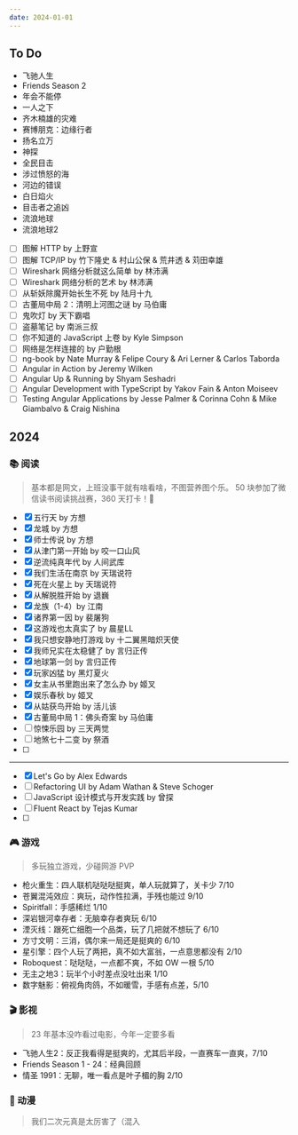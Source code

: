 ```yaml
---
date: 2024-01-01
---
```



## To Do

- 飞驰人生
- Friends Season 2
- 年会不能停
- 一人之下
- 齐木楠雄的灾难
- 赛博朋克：边缘行者
- 扬名立万
- 神探
- 全民目击
- 涉过愤怒的海
- 河边的错误
- 白日焰火
- 目击者之追凶
- 流浪地球
- 流浪地球2

- [ ] 图解 HTTP by 上野宣
- [ ] 图解 TCP/IP by 竹下隆史 & 村山公保 & 荒井透 & 苅田幸雄
- [ ] Wireshark 网络分析就这么简单 by 林沛满
- [ ] Wireshark 网络分析的艺术 by 林沛满
- [ ] 从斩妖除魔开始长生不死 by 陆月十九
- [ ] 古董局中局 2：清明上河图之谜 by 马伯庸
- [ ] 鬼吹灯 by 天下霸唱
- [ ] 盗墓笔记 by 南派三叔
- [ ] 你不知道的 JavaScript 上卷 by Kyle Simpson
- [ ] 网络是怎样连接的 by 户勤根
- [ ] ng-book by Nate Murray & Felipe Coury & Ari Lerner & Carlos Taborda
- [ ] Angular in Action by Jeremy Wilken
- [ ] Angular Up & Running by Shyam Seshadri
- [ ] Angular Development with TypeScript by Yakov Fain & Anton Moiseev
- [ ] Testing Angular Applications by Jesse Palmer & Corinna Cohn & Mike Giambalvo & Craig Nishina

## 2024


### 📚 阅读

> 基本都是网文，上班没事干就有啥看啥，不图营养图个乐。 50 块参加了微信读书阅读挑战赛，360 天打卡！🛌


- [x] 五行天 by 方想
- [x] 龙城 by 方想
- [x] 师士传说 by 方想
- [x] 从津门第一开始 by 咬一口山风
- [x] 逆流纯真年代 by 人间武库
- [x] 我们生活在南京 by 天瑞说符
- [x] 死在火星上 by 天瑞说符
- [x] 从解脱胜开始 by 退巍
- [x] 龙族（1-4）by 江南
- [x] 诸界第一因 by 裴屠狗
- [x] 这游戏也太真实了 by 晨星LL
- [x] 我只想安静地打游戏 by 十二翼黑暗炽天使
- [x] 我师兄实在太稳健了 by 言归正传
- [x] 地球第一剑 by 言归正传
- [x] 玩家凶猛 by 黑灯夏火
- [x] 女主从书里跑出来了怎么办 by 姬叉
- [x] 娱乐春秋 by 姬叉
- [x] 从姑获鸟开始 by 活儿该
- [x] 古董局中局 1：佛头奇案 by 马伯庸
- [ ] 惊悚乐园 by 三天两觉
- [ ] 地煞七十二变 by 祭酒
- [ ] 

---

- [x] Let's Go by Alex Edwards
- [ ] Refactoring UI by Adam Wathan & Steve Schoger
- [ ] JavaScript 设计模式与开发实践 by 曾探
- [ ] Fluent React by Tejas Kumar
- [ ] 


### 🎮 游戏

> 多玩独立游戏，少碰网游 PVP

- 枪火重生：四人联机哒哒哒挺爽，单人玩就算了，关卡少 7/10
- 苍翼混沌效应：爽玩，动作性拉满，手残也能过 9/10
- Spiritfall：手感稀烂 1/10
- 深岩银河幸存者：无脑幸存者爽玩 6/10
- 湮灭线：跟死亡细胞一个品类，玩了几把就不想玩了 6/10
- 方寸文明：三消，偶尔来一局还是挺爽的 6/10
- 星引擎：四个人玩了两把，真不如大富翁，一点意思都没有 2/10
- Roboquest：哒哒哒，一点都不爽，不如 OW 一根 5/10
- 无主之地3：玩半个小时差点没吐出来 1/10
- 数字魅影：俯视角肉鸽，不如暖雪，手感有点差，5/10

### 🎬 影视

> 23 年基本没咋看过电影，今年一定要多看

- 飞驰人生2：反正我看得是挺爽的，尤其后半段，一直赛车一直爽，7/10
- Friends Season 1 - 24：经典回顾
- 情圣 1991：无聊，唯一看点是叶子楣的胸 2/10

### 🌸 动漫

> 我们二次元真是太厉害了（混入


